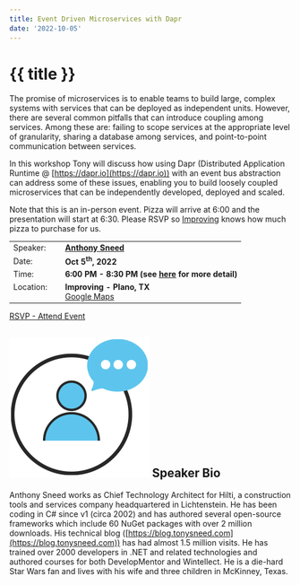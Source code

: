 ```yaml
---
title: Event Driven Microservices with Dapr
date: '2022-10-05'
---
```

# {{ title }}

The promise of microservices is to enable teams to build large, complex systems with services that can be deployed as independent units. However, there are several common pitfalls that can introduce coupling among services. Among these are: failing to scope services at the appropriate level of granularity, sharing a database among services, and point-to-point communication between services.

In this workshop Tony will discuss how using Dapr (Distributed Application Runtime @ [https://dapr.io](https://dapr.io)) with an event bus abstraction can address some of these issues, enabling you to build loosely coupled microservices that can be independently developed, deployed and scaled.

Note that this is an in-person event. Pizza will arrive at 6:00 and the presentation will start at 6:30. Please RSVP so [Improving](https://improving.com/) knows how much pizza to purchase for us.

<table>
<tbody>
<tr><td>Speaker:</td><td>&nbsp;</td><td><b><a title="Anthony Sneed" target="_blank" href="https://blog.tonysneed.com">Anthony Sneed</a></b></td></tr>
<tr><td>Date:</td><td>&nbsp;</td><td><b>Oct 5<sup>th</sup>, 2022</b></td></tr>
<tr><td valign="top">Time:</td><td>&nbsp;</td><td><b>6:00 PM - 8:30 PM (see <a title="Location" href="/contact/">here</a> for more detail)</b></td></tr>
<tr><td valign="top">Location:</td><td>&nbsp;</td><td><b>Improving - Plano, TX</b><br><a title="Google" target="_blank" href="https://g.page/improving-dallas?share">Google Maps</a></td></tr>
</tbody>
</table>

[RSVP - Attend Event](https://www.eventbrite.com/e/event-driven-microservices-with-dapr-tickets-427850942687)

## ![](/assets/img/icons/speakerbioicon.png) Speaker Bio

Anthony Sneed works as Chief Technology Architect for Hilti, a construction tools and services company headquartered in Lichtenstein. He has been coding in C# since v1 (circa 2002) and has authored several open-source frameworks which include 60 NuGet packages with over 2 million downloads. His technical blog ([https://blog.tonysneed.com](https://blog.tonysneed.com)) has had almost 1.5 million visits. He has trained over 2000 developers in .NET and related technologies and authored courses for both DevelopMentor and Wintellect. He is a die-hard Star Wars fan and lives with his wife and three children in McKinney, Texas.

